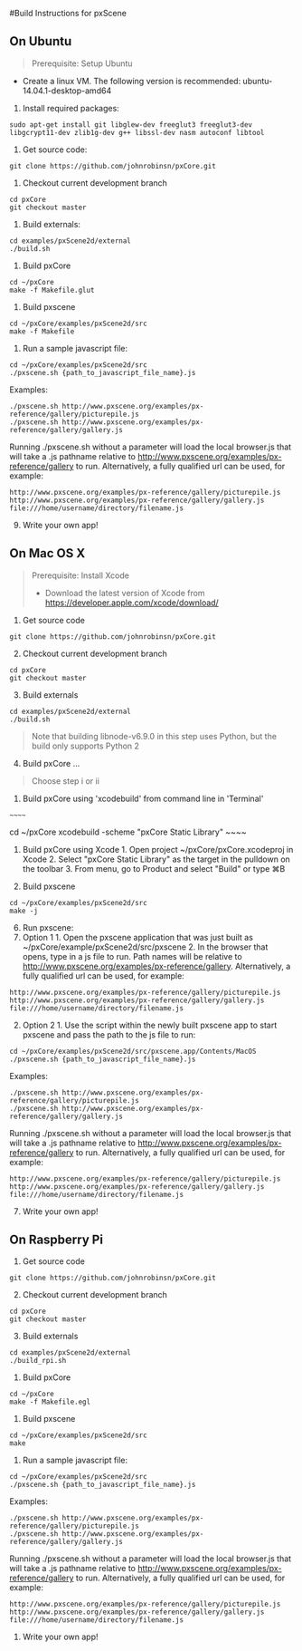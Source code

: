 #Build Instructions for pxScene

## On Ubuntu
>Prerequisite:  Setup Ubuntu
   * Create a linux VM.  The following version is recommended:  ubuntu-14.04.1-desktop-amd64
   
1. Install required packages:
  ~~~~
sudo apt-get install git libglew-dev freeglut3 freeglut3-dev libgcrypt11-dev zlib1g-dev g++ libssl-dev nasm autoconf libtool
  ~~~~

1. Get source code:
  ~~~~
git clone https://github.com/johnrobinsn/pxCore.git
  ~~~~
  
1. Checkout current development branch
  ~~~~
cd pxCore
git checkout master
  ~~~~

1. Build externals:
  ~~~~
cd examples/pxScene2d/external
./build.sh
  ~~~~

1. Build pxCore
  ~~~~
cd ~/pxCore 
make -f Makefile.glut
  ~~~~

1. Build pxscene
  ~~~~
cd ~/pxCore/examples/pxScene2d/src
make -f Makefile
  ~~~~

1. Run a sample javascript file:
  ~~~~
cd ~/pxCore/examples/pxScene2d/src
./pxscene.sh {path_to_javascript_file_name}.js
  ~~~~
Examples:
  ~~~~
./pxscene.sh http://www.pxscene.org/examples/px-reference/gallery/picturepile.js
./pxscene.sh http://www.pxscene.org/examples/px-reference/gallery/gallery.js
  ~~~~
Running ./pxscene.sh without a parameter will load the local browser.js that will take a .js pathname relative to http://www.pxscene.org/examples/px-reference/gallery to run.  Alternatively, a fully qualified url can be used, for example:
  ~~~~
http://www.pxscene.org/examples/px-reference/gallery/picturepile.js
http://www.pxscene.org/examples/px-reference/gallery/gallery.js
file:///home/username/directory/filename.js
  ~~~~
9. Write your own app!


## On Mac OS X 

>Prerequisite:  Install Xcode
>   * Download the latest version of Xcode from https://developer.apple.com/xcode/download/

1. Get source code
  ~~~~
  git clone https://github.com/johnrobinsn/pxCore.git
  ~~~~
  
2. Checkout current development branch
  ~~~~
  cd pxCore
  git checkout master
  ~~~~
  
3. Build externals
  ~~~~
  cd examples/pxScene2d/external
  ./build.sh
  ~~~~
> Note that building libnode-v6.9.0 in this step uses Python, but the build only supports Python 2

4. Build pxCore ...
> Choose step i or ii

  1. Build pxCore using 'xcodebuild' from command line in 'Terminal'
  
    ~~~~
cd ~/pxCore
xcodebuild -scheme "pxCore Static Library"
    ~~~~
  1. Build pxCore using Xcode
    1. Open project ~/pxCore/pxCore.xcodeproj in Xcode
    2. Select "pxCore Static Library" as the target in the pulldown on the toolbar
    3. From menu, go to Product and select "Build" or type  ⌘B
    
5. Build pxscene
  ~~~~
cd ~/pxCore/examples/pxScene2d/src
make -j
  ~~~~
  
6. Run pxscene: 
  1. Option 1
    1. Open the pxscene application that was just built as ~/pxCore/example/pxScene2d/src/pxscene
    2. In the browser that opens, type in a js file to run.  Path names will be relative to http://www.pxscene.org/examples/px-reference/gallery. Alternatively, a fully qualified url can be used, for example:
  ~~~~
http://www.pxscene.org/examples/px-reference/gallery/picturepile.js
http://www.pxscene.org/examples/px-reference/gallery/gallery.js
file:///home/username/directory/filename.js
  ~~~~
    
  2. Option 2
    1. Use the script within the newly built pxscene app to start pxscene and pass the path to the js file to run:
  ~~~~ 
cd ~/pxCore/examples/pxScene2d/src/pxscene.app/Contents/MacOS
./pxscene.sh {path_to_javascript_file_name}.js
  ~~~~
Examples:
  ~~~~
./pxscene.sh http://www.pxscene.org/examples/px-reference/gallery/picturepile.js
./pxscene.sh http://www.pxscene.org/examples/px-reference/gallery/gallery.js
  ~~~~
Running ./pxscene.sh without a parameter will load the local browser.js that will take a .js pathname relative to http://www.pxscene.org/examples/px-reference/gallery to run.  Alternatively, a fully qualified url can be used, for example:
  ~~~~
http://www.pxscene.org/examples/px-reference/gallery/picturepile.js
http://www.pxscene.org/examples/px-reference/gallery/gallery.js
file:///home/username/directory/filename.js
  ~~~~
  
7. Write your own app!


## On Raspberry Pi


1. Get source code
  ~~~~
  git clone https://github.com/johnrobinsn/pxCore.git
  ~~~~
  
2. Checkout current development branch
  ~~~~
  cd pxCore
  git checkout master
  ~~~~
  
3. Build externals
  ~~~~
  cd examples/pxScene2d/external
  ./build_rpi.sh
  ~~~~

1. Build pxCore
  ~~~~
cd ~/pxCore 
make -f Makefile.egl
  ~~~~

1. Build pxscene
  ~~~~
cd ~/pxCore/examples/pxScene2d/src
make
  ~~~~

1. Run a sample javascript file:
  ~~~~
cd ~/pxCore/examples/pxScene2d/src
./pxscene.sh {path_to_javascript_file_name}.js
  ~~~~
Examples:
  ~~~~
./pxscene.sh http://www.pxscene.org/examples/px-reference/gallery/picturepile.js
./pxscene.sh http://www.pxscene.org/examples/px-reference/gallery/gallery.js
  ~~~~
Running ./pxscene.sh without a parameter will load the local browser.js that will take a .js pathname relative to http://www.pxscene.org/examples/px-reference/gallery to run.  Alternatively, a fully qualified url can be used, for example:
  ~~~~
http://www.pxscene.org/examples/px-reference/gallery/picturepile.js
http://www.pxscene.org/examples/px-reference/gallery/gallery.js
file:///home/username/directory/filename.js
  ~~~~
1. Write your own app!



